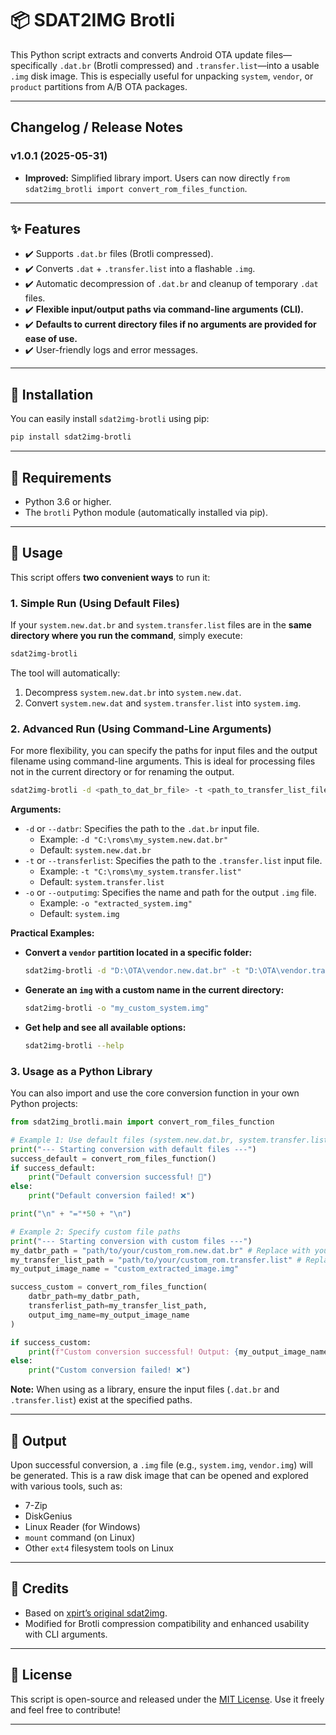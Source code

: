 # 📦 SDAT2IMG Brotli

[](https://www.google.com/url?sa=E&source=gmail&q=https://pypi.org/project/sdat2img-brotli/)
[](https://www.google.com/url?sa=E&source=gmail&q=https://pypi.org/project/sdat2img-brotli/)
[](https://opensource.org/licenses/MIT)

This Python script extracts and converts Android OTA update files—specifically `.dat.br` (Brotli compressed) and `.transfer.list`—into a usable `.img` disk image. This is especially useful for unpacking `system`, `vendor`, or `product` partitions from A/B OTA packages.

---
## Changelog / Release Notes

### **v1.0.1 (2025-05-31)**
* **Improved:** Simplified library import. Users can now directly `from sdat2img_brotli import convert_rom_files_function`.
-----

## ✨ Features

  * ✔️ Supports `.dat.br` files (Brotli compressed).
  * ✔️ Converts `.dat` + `.transfer.list` into a flashable `.img`.
  * ✔️ Automatic decompression of `.dat.br` and cleanup of temporary `.dat` files.
  * ✔️ **Flexible input/output paths via command-line arguments (CLI).**
  * ✔️ **Defaults to current directory files if no arguments are provided for ease of use.**
  * ✔️ User-friendly logs and error messages.

-----

## 🚀 Installation

You can easily install `sdat2img-brotli` using pip:

```bash
pip install sdat2img-brotli
```

-----

## 🔧 Requirements

  * Python 3.6 or higher.
  * The `brotli` Python module (automatically installed via pip).

-----

## 📖 Usage

This script offers **two convenient ways** to run it:

### 1\. Simple Run (Using Default Files)

If your `system.new.dat.br` and `system.transfer.list` files are in the **same directory where you run the command**, simply execute:

```bash
sdat2img-brotli
```

The tool will automatically:

1.  Decompress `system.new.dat.br` into `system.new.dat`.
2.  Convert `system.new.dat` and `system.transfer.list` into `system.img`.

### 2\. Advanced Run (Using Command-Line Arguments)

For more flexibility, you can specify the paths for input files and the output filename using command-line arguments. This is ideal for processing files not in the current directory or for renaming the output.

```bash
sdat2img-brotli -d <path_to_dat_br_file> -t <path_to_transfer_list_file> -o <output_img_name>
```

**Arguments:**

  * `-d` or `--datbr`: Specifies the path to the `.dat.br` input file.
      * Example: `-d "C:\roms\my_system.new.dat.br"`
      * Default: `system.new.dat.br`
  * `-t` or `--transferlist`: Specifies the path to the `.transfer.list` input file.
      * Example: `-t "C:\roms\my_system.transfer.list"`
      * Default: `system.transfer.list`
  * `-o` or `--outputimg`: Specifies the name and path for the output `.img` file.
      * Example: `-o "extracted_system.img"`
      * Default: `system.img`

**Practical Examples:**

  * **Convert a `vendor` partition located in a specific folder:**
    ```bash
    sdat2img-brotli -d "D:\OTA\vendor.new.dat.br" -t "D:\OTA\vendor.transfer.list" -o "vendor.img"
    ```
  * **Generate an `img` with a custom name in the current directory:**
    ```bash
    sdat2img-brotli -o "my_custom_system.img"
    ```
  * **Get help and see all available options:**
    ```bash
    sdat2img-brotli --help
    ```

### 3\. Usage as a Python Library

You can also import and use the core conversion function in your own Python projects:

```python
from sdat2img_brotli.main import convert_rom_files_function

# Example 1: Use default files (system.new.dat.br, system.transfer.list, system.img)
print("--- Starting conversion with default files ---")
success_default = convert_rom_files_function()
if success_default:
    print("Default conversion successful! 🎉")
else:
    print("Default conversion failed! ❌")

print("\n" + "="*50 + "\n")

# Example 2: Specify custom file paths
print("--- Starting conversion with custom files ---")
my_datbr_path = "path/to/your/custom_rom.new.dat.br" # Replace with your actual path
my_transfer_list_path = "path/to/your/custom_rom.transfer.list" # Replace with your actual path
my_output_image_name = "custom_extracted_image.img"

success_custom = convert_rom_files_function(
    datbr_path=my_datbr_path,
    transferlist_path=my_transfer_list_path,
    output_img_name=my_output_image_name
)

if success_custom:
    print(f"Custom conversion successful! Output: {my_output_image_name} 🎉")
else:
    print("Custom conversion failed! ❌")
```

**Note:** When using as a library, ensure the input files (`.dat.br` and `.transfer.list`) exist at the specified paths.

-----

## 📁 Output

Upon successful conversion, a `.img` file (e.g., `system.img`, `vendor.img`) will be generated. This is a raw disk image that can be opened and explored with various tools, such as:

  * 7-Zip
  * DiskGenius
  * Linux Reader (for Windows)
  * `mount` command (on Linux)
  * Other `ext4` filesystem tools on Linux

-----

## 🙏 Credits

  * Based on [xpirt’s original sdat2img](https://github.com/xpirt/sdat2img).
  * Modified for Brotli compression compatibility and enhanced usability with CLI arguments.

-----

## 📄 License

This script is open-source and released under the [MIT License](https://opensource.org/licenses/MIT). Use it freely and feel free to contribute\!

-----

